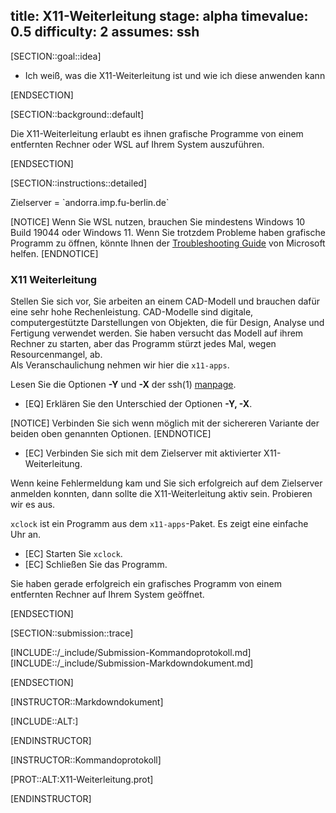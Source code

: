 title: X11-Weiterleitung
stage: alpha
timevalue: 0.5
difficulty: 2
assumes: ssh
---

[SECTION::goal::idea]

- Ich weiß, was die X11-Weiterleitung ist und wie ich diese anwenden kann

[ENDSECTION]

[SECTION::background::default]

Die X11-Weiterleitung erlaubt es ihnen grafische Programme von einem entfernten Rechner oder 
WSL auf Ihrem System auszuführen.

[ENDSECTION]

[SECTION::instructions::detailed]

<replacement id='X11-Weiterleitung-targetserver'>
Zielserver = `andorra.imp.fu-berlin.de`
</replacement>

[NOTICE]
Wenn Sie WSL nutzen, brauchen Sie mindestens Windows 10 Build 19044 oder Windows 11. Wenn Sie trotzdem Probleme 
haben grafische Programm zu öffnen, könnte Ihnen der 
[Troubleshooting Guide](https://github.com/microsoft/wslg/wiki/Diagnosing-%22cannot-open-display%22-type-issues-with-WSLg) 
von Microsoft helfen.
[ENDNOTICE]

### X11 Weiterleitung

Stellen Sie sich vor, Sie arbeiten an einem CAD-Modell und brauchen dafür eine sehr hohe 
Rechenleistung. CAD-Modelle sind digitale, computergestützte Darstellungen von Objekten, die für Design, 
Analyse und Fertigung verwendet werden. Sie haben versucht das Modell auf ihrem Rechner zu starten, 
aber das Programm stürzt jedes Mal, wegen Resourcenmangel, ab.  
Als Veranschaulichung nehmen wir hier die `x11-apps`.

Lesen Sie die Optionen **-Y** und **-X** der ssh(1) [manpage](https://man.openbsd.org/ssh).

- [EQ] Erklären Sie den Unterschied der Optionen **-Y, -X**.

[NOTICE]
Verbinden Sie sich wenn möglich mit der sichereren Variante der beiden oben genannten Optionen.
[ENDNOTICE]

- [EC] Verbinden Sie sich mit dem Zielserver mit aktivierter X11-Weiterleitung.

Wenn keine Fehlermeldung kam und Sie sich erfolgreich auf dem Zielserver anmelden konnten, dann 
sollte die X11-Weiterleitung aktiv sein. Probieren wir es aus.

`xclock` ist ein Programm aus dem `x11-apps`-Paket. Es zeigt eine einfache Uhr an.

- [EC] Starten Sie `xclock`.
- [EC] Schließen Sie das Programm.

Sie haben gerade erfolgreich ein grafisches Programm von einem entfernten Rechner auf Ihrem System 
geöffnet.

[ENDSECTION]

[SECTION::submission::trace]

[INCLUDE::/_include/Submission-Kommandoprotokoll.md]
[INCLUDE::/_include/Submission-Markdowndokument.md]

[ENDSECTION]

[INSTRUCTOR::Markdowndokument]

[INCLUDE::ALT:]

[ENDINSTRUCTOR]

[INSTRUCTOR::Kommandoprotokoll]

[PROT::ALT:X11-Weiterleitung.prot] 

[ENDINSTRUCTOR]
